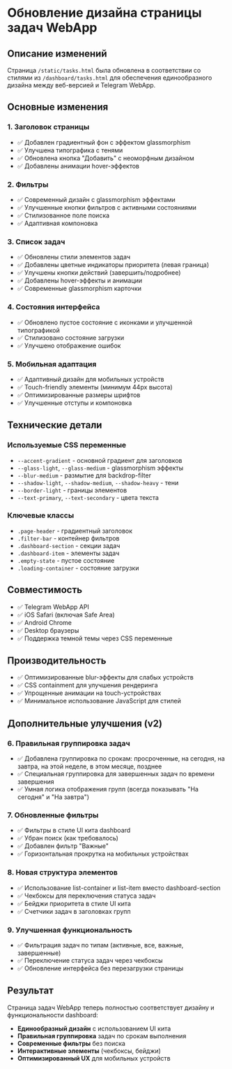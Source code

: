 # Обновление дизайна страницы задач WebApp

## Описание изменений

Страница `/static/tasks.html` была обновлена в соответствии со стилями из `/dashboard/tasks.html` для обеспечения единообразного дизайна между веб-версией и Telegram WebApp.

## Основные изменения

### 1. Заголовок страницы
- ✅ Добавлен градиентный фон с эффектом glassmorphism
- ✅ Улучшена типографика с тенями
- ✅ Обновлена кнопка "Добавить" с неоморфным дизайном
- ✅ Добавлены анимации hover-эффектов

### 2. Фильтры
- ✅ Современный дизайн с glassmorphism эффектами
- ✅ Улучшенные кнопки фильтров с активными состояниями
- ✅ Стилизованное поле поиска
- ✅ Адаптивная компоновка

### 3. Список задач
- ✅ Обновлены стили элементов задач
- ✅ Добавлены цветные индикаторы приоритета (левая граница)
- ✅ Улучшены кнопки действий (завершить/подробнее)
- ✅ Добавлены hover-эффекты и анимации
- ✅ Современные glassmorphism карточки

### 4. Состояния интерфейса
- ✅ Обновлено пустое состояние с иконками и улучшенной типографикой
- ✅ Стилизовано состояние загрузки
- ✅ Улучшено отображение ошибок

### 5. Мобильная адаптация
- ✅ Адаптивный дизайн для мобильных устройств
- ✅ Touch-friendly элементы (минимум 44px высота)
- ✅ Оптимизированные размеры шрифтов
- ✅ Улучшенные отступы и компоновка

## Технические детали

### Используемые CSS переменные
- `--accent-gradient` - основной градиент для заголовков
- `--glass-light`, `--glass-medium` - glassmorphism эффекты
- `--blur-medium` - размытие для backdrop-filter
- `--shadow-light`, `--shadow-medium`, `--shadow-heavy` - тени
- `--border-light` - границы элементов
- `--text-primary`, `--text-secondary` - цвета текста

### Ключевые классы
- `.page-header` - градиентный заголовок
- `.filter-bar` - контейнер фильтров
- `.dashboard-section` - секции задач
- `.dashboard-item` - элементы задач
- `.empty-state` - пустое состояние
- `.loading-container` - состояние загрузки

## Совместимость

- ✅ Telegram WebApp API
- ✅ iOS Safari (включая Safe Area)
- ✅ Android Chrome
- ✅ Desktop браузеры
- ✅ Поддержка темной темы через CSS переменные

## Производительность

- ✅ Оптимизированные blur-эффекты для слабых устройств
- ✅ CSS containment для улучшения рендеринга
- ✅ Упрощенные анимации на touch-устройствах
- ✅ Минимальное использование JavaScript для стилей

## Дополнительные улучшения (v2)

### 6. Правильная группировка задач
- ✅ Добавлена группировка по срокам: просроченные, на сегодня, на завтра, на этой неделе, в этом месяце, позднее
- ✅ Специальная группировка для завершенных задач по времени завершения
- ✅ Умная логика отображения групп (всегда показывать "На сегодня" и "На завтра")

### 7. Обновленные фильтры
- ✅ Фильтры в стиле UI кита dashboard
- ✅ Убран поиск (как требовалось)
- ✅ Добавлен фильтр "Важные"
- ✅ Горизонтальная прокрутка на мобильных устройствах

### 8. Новая структура элементов
- ✅ Использование list-container и list-item вместо dashboard-section
- ✅ Чекбоксы для переключения статуса задач
- ✅ Бейджи приоритета в стиле UI кита
- ✅ Счетчики задач в заголовках групп

### 9. Улучшенная функциональность
- ✅ Фильтрация задач по типам (активные, все, важные, завершенные)
- ✅ Переключение статуса задач через чекбоксы
- ✅ Обновление интерфейса без перезагрузки страницы

## Результат

Страница задач WebApp теперь полностью соответствует дизайну и функциональности dashboard:
- **Единообразный дизайн** с использованием UI кита
- **Правильная группировка** задач по срокам выполнения
- **Современные фильтры** без поиска
- **Интерактивные элементы** (чекбоксы, бейджи)
- **Оптимизированный UX** для мобильных устройств